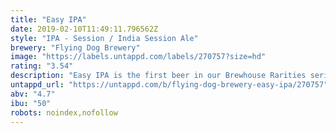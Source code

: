 ```yaml
---
title: "Easy IPA"
date: 2019-02-10T11:49:11.796562Z
style: "IPA - Session / India Session Ale"
brewery: "Flying Dog Brewery"
image: "https://labels.untappd.com/labels/270757?size=hd"
rating: "3.54"
description: "Easy IPA is the first beer in our Brewhouse Rarities series of staff-pitched and elected limited releases to become a part of our regular portfolio.  Aromas of grapefruit and subtle spice meld into lemon and pine hop notes balanced with crisp cracker malt. Pair this with tailgates, mowing the lawn, and anything else that calls for a light, yet flavorful, beer."
untappd_url: "https://untappd.com/b/flying-dog-brewery-easy-ipa/270757"
abv: "4.7"
ibu: "50"
robots: noindex,nofollow
---
```

